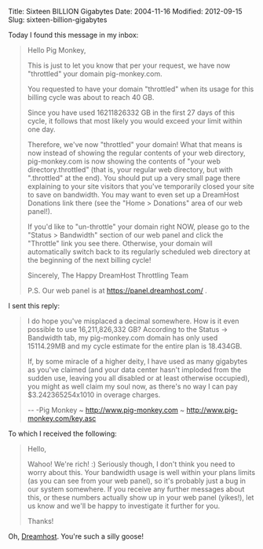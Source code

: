 Title: Sixteen BILLION Gigabytes
Date: 2004-11-16
Modified: 2012-09-15
Slug: sixteen-billion-gigabytes

Today I found this message in my inbox:
<blockquote>Hello Pig Monkey,

This is just to let you know that per your request, we have now "throttled"
your domain pig-monkey.com.

You requested to have your domain "throttled" when its usage for this 
billing cycle was about to reach 40 GB.

Since you have used 16211826332 GB in the first 27 days of this cycle, it
follows that most likely you would exceed your limit within one day.

Therefore, we've now "throttled" your domain! What that means is now instead
of showing the regular contents of your web directory, pig-monkey.com is now
showing the contents of "your web directory.throttled" (that is, your
regular web directory, but with ".throttled" at the end). You should put up 
a very small page there explaining to your site visitors that you've 
temporarily closed your site to save on bandwidth. You may want to even
set up a DreamHost Donations link there (see the "Home > Donations" area
of our web panel!).

If you'd like to "un-throttle" your domain right NOW, please go to the
"Status > Bandwidth" section of our web panel and click the "Throttle" 
link you see there. Otherwise, your domain will automatically switch back
to its regularly scheduled web directory at the beginning of the next 
billing cycle!

Sincerely,
The Happy DreamHost Throttling Team

P.S. Our web panel is at https://panel.dreamhost.com/ .</blockquote>

I sent this reply:
<blockquote>
I do hope you've misplaced a decimal somewhere. How is it even possible
to use 16,211,826,332 GB? According to the Status -> Bandwidth tab, my
pig-monkey.com domain has only used 15114.29MB and my cycle estimate for
the entire plan is 18.434GB.

If, by some miracle of a higher deity, I have used as many gigabytes as
you've claimed (and your data center hasn't imploded from the sudden
use, leaving you all disabled or at least otherwise occupied), you might
as well claim my soul now, as there's no way I can pay
$3.242365254x1010 in overage charges.

-- 
-Pig Monkey
~   http://www.pig-monkey.com
~   http://www.pig-monkey.com/key.asc</blockquote>

To which I received the following:
<blockquote>Hello,

Wahoo! We're rich!   :)   Seriously though, I don't think you need to
worry about this. Your bandwidth usage is well within your plans limits
(as you can see from your web panel), so it's probably just a bug in our
system somewhere. If you receive any further messages about this, or
these numbers actually show up in your web panel (yikes!), let us know
and we'll be happy to investigate it further for you.

Thanks!</blockquote>

Oh, <a href="http://www.dreamhost.com/donate.cgi?id=1592" >Dreamhost</a>. You're such a silly goose!

